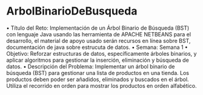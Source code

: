 # ArbolBinarioDeBusqueda
•	Título del Reto: Implementación de un Árbol Binario de Búsqueda (BST) con lenguaje Java usando las herramienta de APACHE NETBEANS para el desarrollo, el material de apoyo usado serán recursos en línea sobre BST, documentación de java sobre estrucuta de datos.
•	Semana: Semana 1
•	Objetivo: Reforzar estructuras de datos, específicamente árboles binarios, y aplicar algoritmos para gestionar la inserción, eliminación y búsqueda de datos.
•	Descripción del Problema: Implementar un árbol binario de búsqueda (BST) para gestionar una lista de productos en una tienda. Los productos deben poder ser añadidos, eliminados y buscados en el árbol. Utiliza el recorrido en orden para mostrar los productos en orden alfabético.
